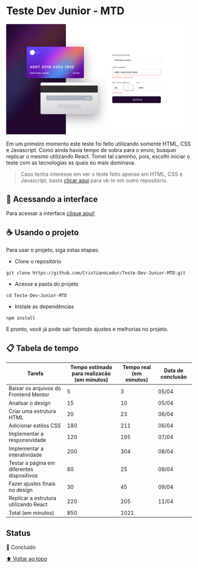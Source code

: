 # Teste Dev Junior - MTD

<img src="./src/assets/screenshot.png" style="width: 500px;">

Em um primeiro momento este teste foi feito utilizando somente HTML, CSS e Javascript. Como ainda havia tempo de sobra para o envio, busquei replicar o mesmo utilizando React. Tomei tal caminho, pois, escolhi iniciar o teste com as tecnologias as quais eu mais dominava.

> Caso tenha interesse em ver o teste feito apenas em HTML, CSS e Javascript, basta [clicar aqui](https://github.com/CristianoLedur/Desafio-MTD) para vê-lo em outro repositório.

## 🚀 Acessando a interface

Para acessar a interface [clique aqui!](https://teste-dev-junior-mtd-react.vercel.app/)

## ☕ Usando o projeto

Para usar o projeto, siga estas etapas:

* Clone o repositório

```
git clone https://github.com/CristianoLedur/Teste-Dev-Junior-MTD.git
```

* Acesse a pasta do projeto
```
cd Teste-Dev-Junior-MTD
```

* Instale as dependências

```
npm install
```

E pronto, você já pode sair fazendo ajustes e melhorias no projeto. 

## 📋 Tabela de tempo 

| Tarefa | Tempo estimado para realizacão (em minutos) | Tempo real (em minutos) | Data de conclusão | 
| --- | --- | --- | --- |
| Baixar os arquivos do Frontend Mentor | 5 | 3 | 05/04 | 
| Analisar o design | 15 | 10 | 05/04 | 
| Criar uma estrutura HTML | 20 | 23 | 06/04 | 
| Adicionar estilos CSS | 180 | 211 | 06/04 | 
| Implementar a responsividade | 120 | 195 | 07/04 | 
| Implementar a interatividade | 200 | 304 | 08/04 | 
| Testar a página em diferentes dispositivos | 60 | 25 | 09/04 | 
| Fazer ajustes finais no design | 30 | 45 | 09/04 |
| Replicar a estrutura utilizando React | 220 | 205 | 11/04 |
| Total (em minutos) | 850 | 1021 |

## Status

🎯 Concluído

[⬆ Voltar ao topo](#Teste-Dev-Junior)<br>